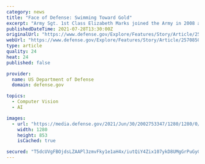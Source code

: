 ```yaml
---
category: news
title: "Face of Defense: Swimming Toward Gold"
excerpt: "Army Sgt. 1st Class Elizabeth Marks joined the Army in 2008 and was injured in 2010. While recovering from her injuries, and working to be declared fit for duty, she discovered her passion and talent"
publishedDateTime: 2021-07-28T13:30:00Z
originalUrl: "https://www.defense.gov/Explore/Features/Story/Article/2570850/face-of-defense-swimming-toward-gold/"
webUrl: "https://www.defense.gov/Explore/Features/Story/Article/2570850/face-of-defense-swimming-toward-gold/"
type: article
quality: 24
heat: 24
published: false

provider:
  name: US Department of Defense
  domain: defense.gov

topics:
  - Computer Vision
  - AI

images:
  - url: "https://media.defense.gov/2021/Jun/30/2002753347/1280/1280/0/210611-A-NG169-737.JPG"
    width: 1280
    height: 853
    isCached: true

secured: "T5dcUVgFBOjdsLZAAPl3zmvFky1e1aH4x/iutQiY4Zix107ykD8UMgGrPuGyGgLkGWLxPKdAGmbYIfmIY3ALD9DMSLsj1h2bzVH1Q/fUoy9nKmc8swtbtapjavpU15N8QBzcrmuDCcaySsBGAZPAFeWmc4a30qRnO6CLHapU5/kgjcNwV4m4fGb4IDVz74R98IkxN+A1QF5sZjSCNv6H1AamEQ3umKCIAyRQJEfQzOz5ZtYwpWdOc6Ftpn15LXSK46ZmZF4TPsqpqQiIRoNNIgBvr1E1ADJeM92IAc5WREgfBcfXqQY7w+wVMYb9b78vYLbTBDWF9QsZpYA36XJXxU0N4ltU8leSeDXvlaMvNs4=;xmeKZEtS6Lzz+vpXFoGz2Q=="
---
```


